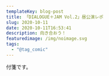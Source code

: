 ```yaml
---
templateKey: blog-post
title: 「DIALOGUE＋JAM Vol.2」昼公演レポ
slug: 2020-10-11
date: 2020-10-11T16:53:41
description: 向き合おう！
featuredimage: /img/noimage.svg
tags:
  - "@tag_comic"
---
```

付箋です。